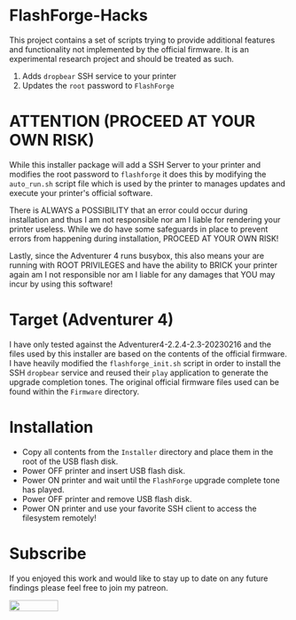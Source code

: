 # FlashForge-Hacks
This project contains a set of scripts trying to provide additional features and functionality not implemented by the official firmware.  It is an experimental research project and should be treated as such.

1. Adds `dropbear` SSH service to your printer
2. Updates the `root` password to `FlashForge`

# ATTENTION (PROCEED AT YOUR OWN RISK)
While this installer package will add a SSH Server to your printer and modifies the root password to `flashforge` it does this by modifying the `auto_run.sh` script file which is used by the printer to manages updates and execute your printer's official software.

There is ALWAYS a POSSIBILITY that an error could occur during installation and thus I am not responsible nor am I liable for rendering your printer useless.  While we do have some safeguards in place to prevent errors from happening during installation, PROCEED AT YOUR OWN RISK!

Lastly, since the Adventurer 4 runs busybox, this also means your are running with ROOT PRIVILEGES and have the ability to BRICK your printer again am I not responsible nor am I liable for any damages that YOU may incur by using this software!

# Target (Adventurer 4)
I have only tested against the Adventurer4-2.2.4-2.3-20230216 and the files used by this installer are based on the contents of the official firmware.  I have heavily modified the `flashforge_init.sh` script in order to install the SSH `dropbear` service and reused their `play` application to generate the upgrade completion tones.  The original official firmware files used can be found within the `Firmware` directory.

# Installation
* Copy all contents from the `Installer` directory and place them in the root of the USB flash disk.
* Power OFF printer and insert USB flash disk.
* Power ON printer and wait until the `FlashForge` upgrade complete tone has played.
* Power OFF printer and remove USB flash disk.
* Power ON printer and use your favorite SSH client to access the filesystem remotely!

# Subscribe
If you enjoyed this work and would like to stay up to date on any future findings please feel free to join my patreon.

[<img src="https://brandlogos.net/wp-content/uploads/2021/12/Patreon_logo_old-1536x352.png" width="88" height="20"/>](https://patreon.com/sumolx?utm_medium=unknown&utm_source=join_link&utm_campaign=creatorshare_creator&utm_content=copyLink)
